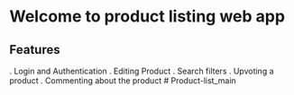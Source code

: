 # Welcome to product listing web app

## Features
  . Login and Authentication 
  . Editing Product 
  . Search filters 
  . Upvoting a product 
  . Commenting about the product # Product-list_main
